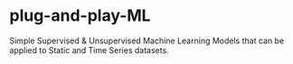 # plug-and-play-ML
Simple Supervised &amp; Unsupervised Machine Learning Models that can be applied to Static and Time Series datasets.
